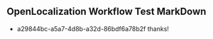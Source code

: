 ## OpenLocalization Workflow Test MarkDown
* a29844bc-a5a7-4d8b-a32d-86bdf6a78b2f thanks!

<!--HONumber=Aug16_HO1-->


